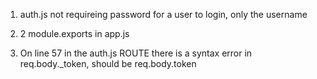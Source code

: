 1. auth.js not requireing password for a user to login, only the username

2. 2 module.exports in app.js

3. On line 57 in the auth.js ROUTE there is a syntax error in req.body._token, should be req.body.token

